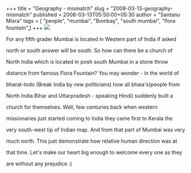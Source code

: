 +++
title = "Geography - mismatch"
slug = "2008-03-13-geography-mismatch"
published = 2008-03-13T05:50:00+05:30
author = "Santanu Misra"
tags = [ "people", "mumbai", "Bombay", "south mumbai", "flora fountain",]
+++
[![](../images/thumbnails/2008-03-13-geography-mismatch-church-north-india-mumbai-big.jpg)](../images/2008-03-13-geography-mismatch-church-north-india-mumbai-big.jpg)

For any fifth grader Mumbai is located in Western part of India if asked
north or south answer will be south. So how can there be a church of
North India which is located in posh south Mumbai in a stone throw
distance from famous Flora Fountain? You may wonder - in the world of
bharat-todo (Break India by new politicians) how all bhaia's(people from
North India Bihar and Uttarpradesh - speaking Hindi) suddenly built a
church for themselves. Well, few centuries back when western
missionaries just started coming to India they came first to Kerala the
very south-west tip of Indian map. And from that part of Mumbai was very
much north. This just demonstrate how relative human direction was at
that time. Let's make our heart big enough to welcome every one as they
are without any prejudice :)
